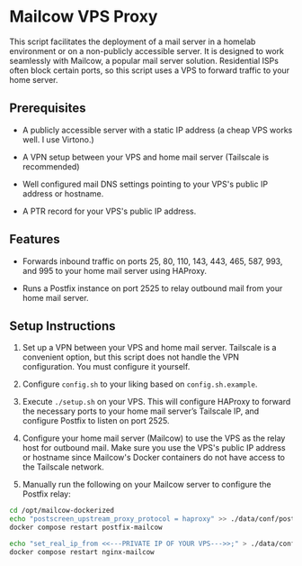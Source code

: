 # Mailcow VPS Proxy

This script facilitates the deployment of a mail server in a homelab environment or on a non-publicly accessible server. It is designed to work seamlessly with Mailcow, a popular mail server solution. Residential ISPs often block certain ports, so this script uses a VPS to forward traffic to your home server.

## Prerequisites

- A publicly accessible server with a static IP address (a cheap VPS works well. I use Virtono.)

- A VPN setup between your VPS and home mail server (Tailscale is recommended)

- Well configured mail DNS settings pointing to your VPS's public IP address or hostname.

- A PTR record for your VPS's public IP address.

## Features

- Forwards inbound traffic on ports 25, 80, 110, 143, 443, 465, 587, 993, and 995 to your home mail server using HAProxy.

- Runs a Postfix instance on port 2525 to relay outbound mail from your home mail server.

## Setup Instructions

1. Set up a VPN between your VPS and home mail server. Tailscale is a convenient option, but this script does not handle the VPN configuration. You must configure it yourself.

2. Configure `config.sh` to your liking based on `config.sh.example`.

3. Execute `./setup.sh` on your VPS. This will configure HAProxy to forward the necessary ports to your home mail server’s Tailscale IP, and configure Postfix to listen on port 2525.

4. Configure your home mail server (Mailcow) to use the VPS as the relay host for outbound mail. Make sure you use the VPS's public IP address or hostname since Mailcow's Docker containers do not have access to the Tailscale network.

5. Manually run the following on your Mailcow server to configure the Postfix relay:

```bash
cd /opt/mailcow-dockerized
echo "postscreen_upstream_proxy_protocol = haproxy" >> ./data/conf/postfix/extra.cf
docker compose restart postfix-mailcow

echo "set_real_ip_from <<---PRIVATE IP OF YOUR VPS--->>;" > ./data/conf/nginx/site.tailscale-proxy.custom
docker compose restart nginx-mailcow
```
